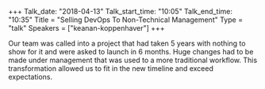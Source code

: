 +++
Talk_date: "2018-04-13"
Talk_start_time: "10:05"
Talk_end_time: "10:35"
Title = "Selling DevOps To Non-Technical Management"
Type = "talk"
Speakers = ["keanan-koppenhaver"]
+++

Our team was called into a project that had taken 5 years with nothing to show for it and were asked to launch in 6 months. Huge changes had to be made under management that was used to a more traditional workflow. This transformation allowed us to fit in the new timeline and exceed expectations.
